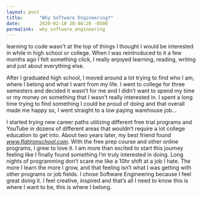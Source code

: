 ```yaml
---
layout: post
title:      "Why Software Engineering?"
date:       2020-02-10 20:48:20 -0500
permalink:  why_software_engineering
---
```


   learning to code wasn't at the top of things I thought I would be interested in while in high school or college. When I was reintroduced to it a few months ago I felt something click, I really enjoyed learning, reading, writing and just about everything else. 

   After I graduated high school, I moved around a lot trying to find who I am, where I belong and what I want from my life. I went to college for three semesters and decided it wasn’t for me and I didn’t want to spend my time or my money on something that I wasn’t really interested in. I spent a long time trying to find something I could be proud of doing and that overall made me happy so, I went straight to a low paying warehouse job…
	
   I started trying new career paths utilizing different free trial programs and YouTube in dozens of different areas that wouldn’t require a lot college education to get into. About two years later, my best friend found *www.flatironschool.com*. With the free prep course and other online programs, I grew to love it. I am more than excited to start this journey feeling like I finally found something I’m truly interested in doing. Long nights of programming don’t scare me like a 10hr shift at a job I hate. The more I learn the more I grow, and that feeling isn’t what I was getting with other programs or job fields. I chose Software Engineering because I feel great doing it. I feel creative, inspired and that’s all I need to know this is where I want to be, this is where I belong.


